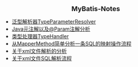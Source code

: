 <html>
<div style="text-align: center; font-weight: bold; font-size: large">MyBatis-Notes</div>
</html>

- [泛型解析器TypeParameterResolver](/mybatis/230216_TypeParameterResolver.md)
- [Java元注解以及@Param注解分析](/mybatis/230216_annotations.md)
- [类型处理器TypeHandler](/mybatis/230218_TypeHandler.md)
- [从MapperMethod简单分析一条SQL的映射操作流程](/mybatis/230221_MapperMethod.md)
- [关于xml文件解析的分析](/mybatis/230302_xml_analysis.md)
- [关于xml文件SQL解析流程](/mybatis/230405_DynamicSqlSource.md)